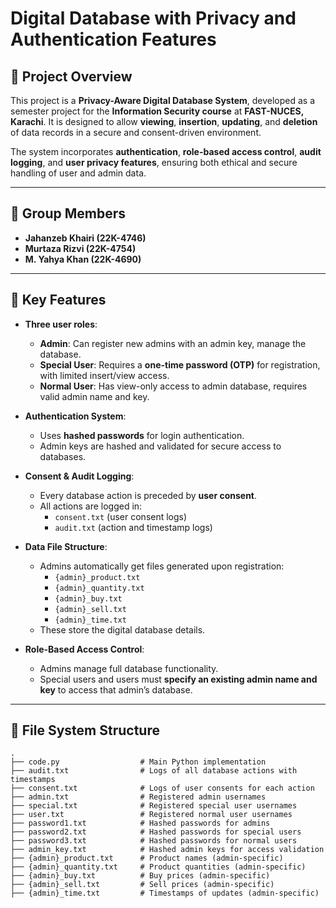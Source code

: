 # Digital Database with Privacy and Authentication Features

## 📌 Project Overview

This project is a **Privacy-Aware Digital Database System**, developed as a semester project for the **Information Security course** at **FAST-NUCES, Karachi**. It is designed to allow **viewing**, **insertion**, **updating**, and **deletion** of data records in a secure and consent-driven environment.

The system incorporates **authentication**, **role-based access control**, **audit logging**, and **user privacy features**, ensuring both ethical and secure handling of user and admin data.

---

## 👥 Group Members

- **Jahanzeb Khairi (22K-4746)**
- **Murtaza Rizvi (22K-4754)**
- **M. Yahya Khan (22K-4690)**

---

## 🔐 Key Features

- **Three user roles**:
  - **Admin**: Can register new admins with an admin key, manage the database.
  - **Special User**: Requires a **one-time password (OTP)** for registration, with limited insert/view access.
  - **Normal User**: Has view-only access to admin database, requires valid admin name and key.

- **Authentication System**:
  - Uses **hashed passwords** for login authentication.
  - Admin keys are hashed and validated for secure access to databases.

- **Consent & Audit Logging**:
  - Every database action is preceded by **user consent**.
  - All actions are logged in:
    - `consent.txt` (user consent logs)
    - `audit.txt` (action and timestamp logs)

- **Data File Structure**:
  - Admins automatically get files generated upon registration:
    - `{admin}_product.txt`
    - `{admin}_quantity.txt`
    - `{admin}_buy.txt`
    - `{admin}_sell.txt`
    - `{admin}_time.txt`
  - These store the digital database details.

- **Role-Based Access Control**:
  - Admins manage full database functionality.
  - Special users and users must **specify an existing admin name and key** to access that admin’s database.

---

## 📁 File System Structure

```plaintext
.
├── code.py                  # Main Python implementation
├── audit.txt                # Logs of all database actions with  timestamps
├── consent.txt              # Logs of user consents for each action
├── admin.txt                # Registered admin usernames
├── special.txt              # Registered special user usernames
├── user.txt                 # Registered normal user usernames
├── password1.txt            # Hashed passwords for admins
├── password2.txt            # Hashed passwords for special users
├── password3.txt            # Hashed passwords for normal users
├── admin_key.txt            # Hashed admin keys for access validation
├── {admin}_product.txt      # Product names (admin-specific)
├── {admin}_quantity.txt     # Product quantities (admin-specific)
├── {admin}_buy.txt          # Buy prices (admin-specific)
├── {admin}_sell.txt         # Sell prices (admin-specific)
├── {admin}_time.txt         # Timestamps of updates (admin-specific)
